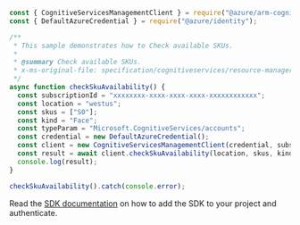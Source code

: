 ```javascript
const { CognitiveServicesManagementClient } = require("@azure/arm-cognitiveservices");
const { DefaultAzureCredential } = require("@azure/identity");

/**
 * This sample demonstrates how to Check available SKUs.
 *
 * @summary Check available SKUs.
 * x-ms-original-file: specification/cognitiveservices/resource-manager/Microsoft.CognitiveServices/stable/2022-03-01/examples/CheckSkuAvailability.json
 */
async function checkSkuAvailability() {
  const subscriptionId = "xxxxxxxx-xxxx-xxxx-xxxx-xxxxxxxxxxxx";
  const location = "westus";
  const skus = ["S0"];
  const kind = "Face";
  const typeParam = "Microsoft.CognitiveServices/accounts";
  const credential = new DefaultAzureCredential();
  const client = new CognitiveServicesManagementClient(credential, subscriptionId);
  const result = await client.checkSkuAvailability(location, skus, kind, typeParam);
  console.log(result);
}

checkSkuAvailability().catch(console.error);
```

Read the [SDK documentation](https://github.com/Azure/azure-sdk-for-js/blob/%40azure%2Farm-cognitiveservices_7.2.0/sdk/cognitiveservices/arm-cognitiveservices/README.md) on how to add the SDK to your project and authenticate.

